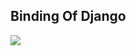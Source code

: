 Binding Of Django
---
![](https://img.shields.io/badge/-Godot-000000?style=flat-square&logo=godot-engine&logoColor=478CBF) 